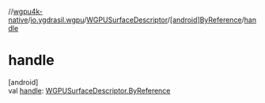 //[wgpu4k-native](../../../../index.md)/[io.ygdrasil.wgpu](../../index.md)/[WGPUSurfaceDescriptor](../index.md)/[[android]ByReference](index.md)/[handle](handle.md)

# handle

[android]\
val [handle](handle.md): [WGPUSurfaceDescriptor.ByReference](../../../io.ygdrasil.wgpu.android/-w-g-p-u-surface-descriptor/-by-reference/index.md)